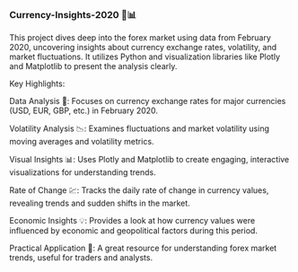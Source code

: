 ### Currency-Insights-2020 🚀📊

This project dives deep into the forex market using data from February 2020, uncovering insights about currency exchange rates, volatility, and market fluctuations. It utilizes Python and visualization libraries like Plotly and Matplotlib to present the analysis clearly.

Key Highlights:

Data Analysis 🧮: Focuses on currency exchange rates for major currencies (USD, EUR, GBP, etc.) in February 2020.

Volatility Analysis 📉: Examines fluctuations and market volatility using moving averages and volatility metrics.

Visual Insights 📊: Uses Plotly and Matplotlib to create engaging, interactive visualizations for understanding trends.

Rate of Change 💹: Tracks the daily rate of change in currency values, revealing trends and sudden shifts in the market.

Economic Insights 💡: Provides a look at how currency values were influenced by economic and geopolitical factors during this period.

Practical Application 💼: A great resource for understanding forex market trends, useful for traders and analysts.
